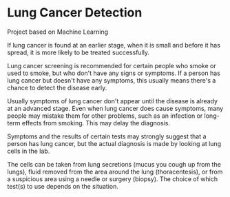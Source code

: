 # Lung Cancer Detection

Project based on Machine Learning

If lung cancer is found at an earlier stage, when it is small and before it has spread, it is more likely to be treated successfully.

Lung cancer screening is recommended for certain people who smoke or used to smoke, but who don't have any signs or symptoms. If a person has lung cancer but doesn't have any symptoms, this usually means there's a chance to detect the disease early.

Usually symptoms of lung cancer don't appear until the disease is already at an advanced stage. Even when lung cancer does cause symptoms, many people may mistake them for other problems, such as an infection or long-term effects from smoking. This may delay the diagnosis.

Symptoms and the results of certain tests may strongly suggest that a person has lung cancer, but the actual diagnosis is made by looking at lung cells in the lab.

The cells can be taken from lung secretions (mucus you cough up from the lungs), fluid removed from the area around the lung (thoracentesis), or from a suspicious area using a needle or surgery (biopsy). The choice of which test(s) to use depends on the situation.
